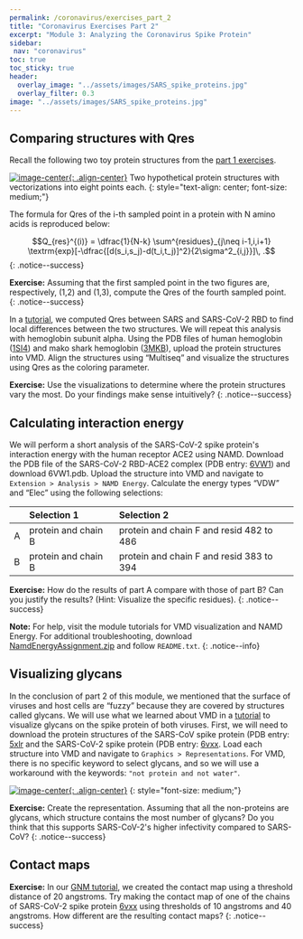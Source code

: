 ```yaml
---
permalink: /coronavirus/exercises_part_2
title: "Coronavirus Exercises Part 2"
excerpt: "Module 3: Analyzing the Coronavirus Spike Protein"
sidebar:
 nav: "coronavirus"
toc: true
toc_sticky: true
header:
  overlay_image: "../assets/images/SARS_spike_proteins.jpg"
  overlay_filter: 0.3
image: "../assets/images/SARS_spike_proteins.jpg"
---
```


## Comparing structures with Qres

Recall the following two toy protein structures from the [part 1 exercises](exercises_part_1).

[![image-center](../assets/images/600px/rmsd_exercise.png){: .align-center}](../assets/images/rmsd_exercise.png)
Two hypothetical protein structures with vectorizations into eight points each.
{: style="text-align: center; font-size: medium;"}

The formula for Qres of the i-th sampled point in a protein with N amino acids is reproduced below:

$$Q_{res}^{(i)} = \dfrac{1}{N-k} \sum^{residues}_{j\neq i-1,i,i+1} \textrm{exp}[-\dfrac{[d(s_i,s_j)-d(t_i,t_j)]^2}{2\sigma^2_{i,j}}]\, .$$
{: .notice--success}

**Exercise:**  Assuming that the first sampled point in the two figures are, respectively, (1,2) and (1,3), compute the Qres of the fourth sampled point.
{: .notice--success}

In a [tutorial](tutorial_multiseq), we computed Qres between SARS and SARS-CoV-2 RBD to find local differences between the two structures. We will repeat this analysis with hemoglobin subunit alpha. Using the PDB files of human hemoglobin ([1SI4](https://www.rcsb.org/structure/1si4)) and mako shark hemoglobin ([3MKB](https://www.rcsb.org/structure/3mkb)), upload the protein structures into VMD. Align the structures using “Multiseq” and visualize the structures using Qres as the coloring parameter.

**Exercise:**  Use the visualizations to determine where the protein structures vary the most. Do your findings make sense intuitively?
{: .notice--success}

## Calculating interaction energy

We will perform a short analysis of the SARS-CoV-2 spike protein's interaction energy with the human receptor ACE2 using NAMD. Download the PDB file of the SARS-CoV-2 RBD-ACE2 complex (PDB entry: [6VW1](https://www.rcsb.org/structure/6vw1)) and download 6VW1.pdb. Upload the structure into VMD and navigate to `Extension > Analysis > NAMD Energy`. Calculate the energy types “VDW” and “Elec” using the following selections:

|   |Selection 1|Selection 2|
|:--|:----------|:----------|
| A | protein and chain B| protein and chain F and resid 482 to 486|
| B | protein and chain B| protein and chain F and resid 383 to 394|

**Exercise:** How do the results of part A compare with those of part B? Can you justify the results? (Hint: Visualize the specific residues).
{: .notice--success}

**Note:** For help, visit the module tutorials for VMD visualization and NAMD Energy. For additional troubleshooting, download [NamdEnergyAssignment.zip](../_pages/coronavirus/files/NamdEnergyAssignment.zip) and follow `README.txt`.
{: .notice--info}

## Visualizing glycans

In the conclusion of part 2 of this module, we mentioned that the surface of viruses and host cells are “fuzzy” because they are covered by structures called glycans. We will use what we learned about VMD in a [tutorial](tutorial_multiseq) to visualize glycans on the spike protein of both viruses. First, we will need to download the protein structures of the SARS-CoV spike protein (PDB entry: <a href="https://www.rcsb.org/structure/5XLR" target="_blank">5xlr</a> and the SARS-CoV-2 spike protein (PDB entry: <a href="https://www.rcsb.org/structure/6VXX" target="_blank">6vxx</a>. Load each structure into VMD and navigate to `Graphics > Representations`. For VMD, there is no specific keyword to select glycans, and so we will use a workaround with the keywords: `"not protein and not water"`.

[![image-center](../assets/images/600px/GlycanImage1.png){: .align-center}](../assets/images/GlycanImage1.png)
{: style="font-size: medium;"}

**Exercise:** Create the representation. Assuming that all the non-proteins are glycans, which structure contains the most number of glycans? Do you think that this supports SARS-CoV-2's higher infectivity compared to SARS-CoV?
{: .notice--success}

## Contact maps

**Exercise:** In our [GNM tutorial](tutorial_GNM), we created the contact map using a threshold distance of 20 angstroms. Try making the contact map of one of the chains of SARS-CoV-2 spike protein [6vxx](http://www.rcsb.org/structure/6VXX) using thresholds of 10 angstroms and 40 angstroms. How different are the resulting contact maps?
{: .notice--success}
